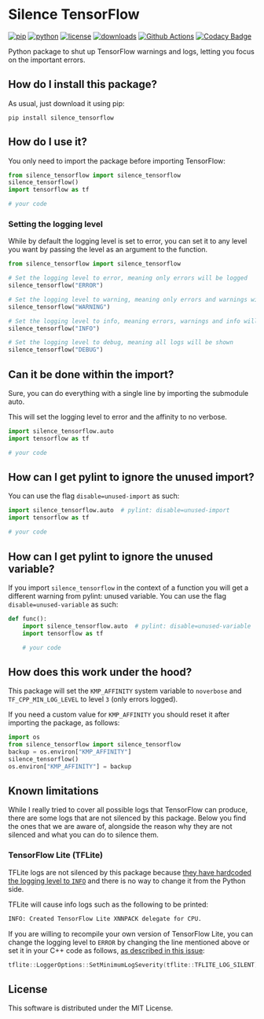 # Silence TensorFlow

[![pip](https://badge.fury.io/py/silence-tensorflow.svg)](https://pypi.org/project/silence-tensorflow/)
[![python](https://img.shields.io/pypi/pyversions/silence-tensorflow)](https://pypi.org/project/silence-tensorflow/)
[![license](https://img.shields.io/pypi/l/silence-tensorflow)](https://pypi.org/project/silence-tensorflow/)
[![downloads](https://pepy.tech/badge/silence-tensorflow)](https://pepy.tech/project/silence-tensorflow)
[![Github Actions](https://github.com/LucaCappelletti94/silence_tensorflow/actions/workflows/python.yml/badge.svg)](https://github.com/LucaCappelletti94/silence_tensorflow/actions/)
[![Codacy Badge](https://app.codacy.com/project/badge/Grade/e6fe64db1c9042bbaa4c0a20bde585dc)](https://app.codacy.com/gh/LucaCappelletti94/silence_tensorflow/dashboard?utm_source=gh&utm_medium=referral&utm_content=&utm_campaign=Badge_grade)

Python package to shut up TensorFlow warnings and logs, letting you focus on the important errors.

## How do I install this package?

As usual, just download it using pip:

```shell
pip install silence_tensorflow
```

## How do I use it?

You only need to import the package before importing TensorFlow:

```python
from silence_tensorflow import silence_tensorflow
silence_tensorflow()
import tensorflow as tf

# your code
```

### Setting the logging level
While by default the logging level is set to error, you can set it to any level you want by passing the level as an argument to the function.

```python
from silence_tensorflow import silence_tensorflow

# Set the logging level to error, meaning only errors will be logged
silence_tensorflow("ERROR")

# Set the logging level to warning, meaning only errors and warnings will be logged
silence_tensorflow("WARNING")

# Set the logging level to info, meaning errors, warnings and info will be logged
silence_tensorflow("INFO")

# Set the logging level to debug, meaning all logs will be shown
silence_tensorflow("DEBUG")
```

## Can it be done within the import?

Sure, you can do everything with a single line by importing the submodule auto.

This will set the logging level to error and the affinity to no verbose.

```python
import silence_tensorflow.auto
import tensorflow as tf

# your code
```

## How can I get pylint to ignore the unused import?

You can use the flag `disable=unused-import` as such:

```python
import silence_tensorflow.auto  # pylint: disable=unused-import
import tensorflow as tf

# your code
```

## How can I get pylint to ignore the unused variable?

If you import `silence_tensorflow` in the context of a function you will get a different warning from pylint: unused variable. You can use the flag `disable=unused-variable` as such:

```python
def func():
    import silence_tensorflow.auto  # pylint: disable=unused-variable
    import tensorflow as tf

    # your code
```

## How does this work under the hood?

This package will set the `KMP_AFFINITY` system variable to `noverbose` and `TF_CPP_MIN_LOG_LEVEL` to level `3` (only errors logged).

If you need a custom value for `KMP_AFFINITY` you should reset it after importing the package, as follows:

```python
import os
from silence_tensorflow import silence_tensorflow
backup = os.environ["KMP_AFFINITY"]
silence_tensorflow()
os.environ["KMP_AFFINITY"] = backup
```

## Known limitations
While I really tried to cover all possible logs that TensorFlow can produce, there are some logs that are not silenced by this package.
Below you find the ones that we are aware of, alongside the reason why they are not silenced and what you can do to silence them.

### TensorFlow Lite (TFLite)
TFLite logs are not silenced by this package because [they have hardcoded the logging level to `INFO`](https://github.com/tensorflow/tensorflow/blob/3570f6d986066b834a7f54f3c3ec60d0245193bd/tensorflow/lite/minimal_logging_ios.cc#L50) and there is no way to change it from the Python side.

TFLite will cause info logs such as the following to be printed:

```bash
INFO: Created TensorFlow Lite XNNPACK delegate for CPU.
```

If you are willing to recompile your own version of TensorFlow Lite, you can change the logging level to `ERROR` by changing the line mentioned above or set it in your C++ code as follows, [as described in this issue](https://github.com/tensorflow/tensorflow/issues/58050#issuecomment-1624919480):

```cpp
tflite::LoggerOptions::SetMinimumLogSeverity(tflite::TFLITE_LOG_SILENT);
```

## License
This software is distributed under the MIT License.